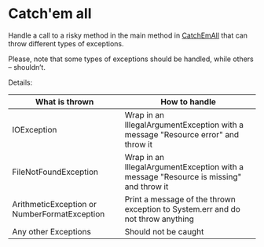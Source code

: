 # Catch'em all

Handle a call to a risky method in the main method in [CatchEmAll](src/main/java/com/rpam/rd/autotasks/CatchEmAll.java) that can throw different types of exceptions.

Please, note that some types of exceptions should be handled, while others – shouldn’t.

Details:

| What is thrown | How to handle |
| --- | --- |
| IOException | Wrap in an IllegalArgumentException with a message "Resource error" and throw it |
| FileNotFoundException | Wrap in an IllegalArgumentException with a message "Resource is missing" and throw it | 
| ArithmeticException or NumberFormatException | Print a message of the thrown exception to System.err and do not throw anything |
| Any other Exceptions | Should not be caught |
